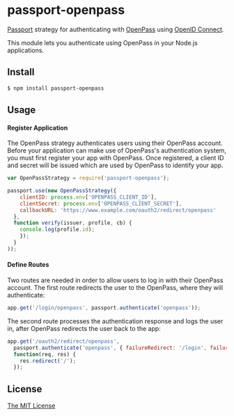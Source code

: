 # passport-openpass

[Passport](https://www.passportjs.org/) strategy for authenticating with
[OpenPass](https://myopenpass.com/) using [OpenID Connect](https://www.passportjs.org/features/openid-connect/).

This module lets you authenticate using OpenPass in your Node.js applications.

## Install

```sh
$ npm install passport-openpass
```

## Usage

#### Register Application

The OpenPass strategy authenticates users using their OpenPass account.  Before your
application can make use of OpenPass's authentication system, you must first
register your app with OpenPass.  Once registered, a client ID and secret will be
issued which are used by OpenPass to identify your app.

```js
var OpenPassStrategy = require('passport-openpass');

passport.use(new OpenPassStrategy({
    clientID: process.env['OPENPASS_CLIENT_ID'],
    clientSecret: process.env['OPENPASS_CLIENT_SECRET'],
    callbackURL: 'https://www.example.com/oauth2/redirect/openpass'
  },
  function verify(issuer, profile, cb) {
    console.log(profile.id);
    });
  }
));
```

#### Define Routes

Two routes are needed in order to allow users to log in with their OpenPass
account.  The first route redirects the user to the OpenPass, where they will
authenticate:

```js
app.get('/login/openpass', passport.authenticate('openpass'));
```

The second route processes the authentication response and logs the user in,
after OpenPass redirects the user back to the app:

```js
app.get('/oauth2/redirect/openpass',
  passport.authenticate('openpass', { failureRedirect: '/login', failureMessage: true }),
  function(req, res) {
    res.redirect('/');
  });
```

## License

[The MIT License](http://opensource.org/licenses/MIT)
